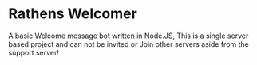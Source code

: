 # Rathens Welcomer
A basic Welcome message bot written in Node.JS, This is a single server based project and 
can not be invited or Join other servers aside from the support server!
